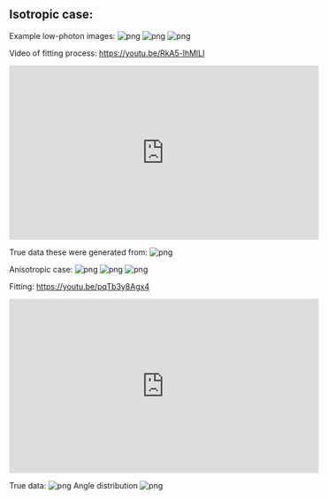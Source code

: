 Isotropic case:
---------------

Example low-photon images:
![png](./datum_000000_None.png)
![png](./datum_000001_None.png)
![png](./datum_000002_None.png)
<!-- ![png](./datum_000003_None.png)
![png](./datum_000004_None.png)
![png](./datum_000005_None.png)
![png](./datum_000006_None.png)
![png](./datum_000007_None.png)
![png](./datum_000008_None.png)
![png](./datum_000009_None.png)
![png](./datum_000010_None.png)
![png](./datum_000011_None.png)
![png](./datum_000012_None.png)
![png](./datum_000013_None.png)
![png](./datum_000014_None.png)
![png](./datum_000015_None.png)
![png](./datum_000016_None.png)
![png](./datum_000017_None.png)
![png](./datum_000018_None.png)
![png](./datum_000019_None.png) -->

Video of fitting process:
https://youtu.be/RkA5-lhMlLI
<iframe width="560" height="315" src="https://www.youtube.com/embed/pqTb3y8Agx4" frameborder="0" allowfullscreen></iframe>

True data these were generated from:
![png](./truth_3d.png)


Anisotropic case:
![png](./datum_000000_dipole.png)
![png](./datum_000001_dipole.png)
![png](./datum_000002_dipole.png)
<!-- ![png](./datum_000003_dipole.png)
![png](./datum_000004_dipole.png)
![png](./datum_000005_dipole.png)
![png](./datum_000006_dipole.png)
![png](./datum_000007_dipole.png)
![png](./datum_000008_dipole.png)
![png](./datum_000009_dipole.png)
![png](./datum_000010_dipole.png)
![png](./datum_000011_dipole.png)
![png](./datum_000012_dipole.png)
![png](./datum_000013_dipole.png)
![png](./datum_000014_dipole.png)
![png](./datum_000015_dipole.png)
![png](./datum_000016_dipole.png)
![png](./datum_000017_dipole.png)
![png](./datum_000018_dipole.png)
![png](./datum_000019_dipole.png) -->

Fitting:
https://youtu.be/pqTb3y8Agx4
<iframe width="560" height="315" src="https://www.youtube.com/embed/RkA5-lhMlLI" frameborder="0" allowfullscreen></iframe>

True data:
![png](./truth_3d_dipole.png)
Angle distribution
![png](./aniso.png)